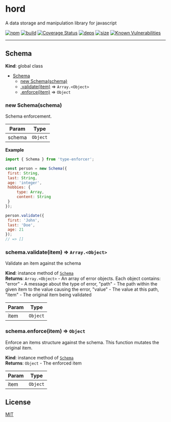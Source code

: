 # hord

A data storage and manipulation library for javascript

[![npm][npm]][npm-url]
[![build][build]][build-url]
[![Coverage Status](https://coveralls.io/repos/github/DarrenPaulWright/hord/badge.svg?branch=master)](https://coveralls.io/github/DarrenPaulWright/hord?branch=master)
[![deps][deps]][deps-url]
[![size][size]][size-url]
[![Known Vulnerabilities](https://snyk.io/test/github/DarrenPaulWright/hord/badge.svg?targetFile=package.json)](https://snyk.io/test/github/DarrenPaulWright/hord?targetFile=package.json)

---

<a name="Schema"></a>

## Schema
**Kind**: global class  

* [Schema](#Schema)
    * [new Schema(schema)](#new_Schema_new)
    * [.validate(item)](#Schema+validate) ⇒ <code>Array.&lt;Object&gt;</code>
    * [.enforce(item)](#Schema+enforce) ⇒ <code>Object</code>

<a name="new_Schema_new"></a>

### new Schema(schema)
Schema enforcement.


| Param | Type |
| --- | --- |
| schema | <code>Object</code> | 

**Example**  
``` javascriptimport { Schema } from 'type-enforcer';const person = new Schema({ first: String, last: String, age: 'integer', hobbies: {     type: Array,     content: String }});person.validate({ first: 'John', last: 'Doe', age: 21});// => []```
<a name="Schema+validate"></a>

### schema.validate(item) ⇒ <code>Array.&lt;Object&gt;</code>
Validate an item against the schema

**Kind**: instance method of [<code>Schema</code>](#Schema)  
**Returns**: <code>Array.&lt;Object&gt;</code> - An array of error objects. Each object contains: "error" - A message about the type of error, "path" - The path within the given item to the value causing the error, "value" - The value at this path, "item" -  The original item being validated  

| Param | Type |
| --- | --- |
| item | <code>Object</code> | 

<a name="Schema+enforce"></a>

### schema.enforce(item) ⇒ <code>Object</code>
Enforce an items structure against the schema. This function mutates the original item.

**Kind**: instance method of [<code>Schema</code>](#Schema)  
**Returns**: <code>Object</code> - The enforced item  

| Param | Type |
| --- | --- |
| item | <code>Object</code> | 


## License

[MIT](LICENSE.md)

[npm]: https://img.shields.io/npm/v/hord.svg
[npm-url]: https://npmjs.com/package/hord
[build]: https://travis-ci.org/DarrenPaulWright/hord.svg?branch=master
[build-url]: https://travis-ci.org/DarrenPaulWright/hord
[deps]: https://david-dm.org/darrenpaulwright/hord.svg
[deps-url]: https://david-dm.org/darrenpaulwright/hord
[size]: https://packagephobia.now.sh/badge?p=hord
[size-url]: https://packagephobia.now.sh/result?p=hord
